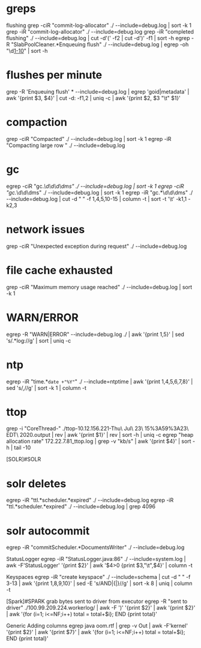 # greps

flushing
grep -ciR "commit-log-allocator" ./ --include=debug.log | sort -k 1
grep -iR "commit-log-allocator" ./ --include=debug.log
grep -iR "completed flushing" ./ --include=debug.log | cut -d'(' -f2 | cut -d')' -f1 | sort -h
egrep -R "SlabPoolCleaner.*Enqueuing flush" ./ --include=debug.log | egrep -oh "\d[1-10](KiB|MiB|GiB)" | sort -h

# flushes per minute
grep -R 'Enqueuing flush' * --include=debug.log | egrep 'goid|metadata' | awk '{print $3, $4}' | cut -d: -f1,2 | uniq -c | awk '{print $2, $3 "\t" $1}'

# compaction
grep -ciR "Compacted" ./ --include=debug.log | sort -k 1
egrep -iR "Compacting large row " ./ --include=debug.log

# gc
egrep -ciR "gc.*\d\d\d\dms" ./ --include=debug.log | sort -k 1
egrep -ciR "gc.*\d\d\dms" ./ --include=debug.log | sort -k 1
egrep -iR "gc.*\d\d\dms" ./ --include=debug.log | cut -d " " -f 1,4,5,10-15 | column -t | sort -t '\t' -k1,1 -k2,3

# network issues
grep -ciR "Unexpected exception during request" ./ --include=debug.log

# file cache exhausted
grep -ciR "Maximum memory usage reached" ./ --include=debug.log | sort -k 1

# WARN/ERROR
egrep -R "WARN|ERROR" --include=debug.log ./ | awk '{print $1,$5}' | sed 's/.*log://g' | sort | uniq -c

# ntp
egrep -iR "time.*`date +"%Y"`" ./ --include=ntptime | awk '{print $1,$4,$5,$6,$7,$8}' | sed 's/,//g' | sort -k 1 | column -t

# ttop
grep -i "CoreThread-" ./ttop-10.12.156.221-Thu\ Jul\ 23\ 15%3A59%3A23\ EDT\ 2020.output | rev | awk '{print $1}' | rev | sort -h | uniq -c
egrep "heap allocation rate" 172.22.7.81_ttop.log | grep -v "kb/s" | awk '{print $4}' | sort -h | tail -10


[SOLR]#SOLR

# solr deletes
egrep -iR "ttl.*scheduler.*expired" ./ --include=debug.log
egrep -iR "ttl.*scheduler.*expired" ./ --include=debug.log | grep 4096

# solr autocommit
egrep -iR "commitScheduler.*DocumentsWriter" ./ --include=debug.log

StatusLogger
egrep -iR "StatusLogger.java:86" ./ --include=system.log | awk -F'StatusLogger' '{print $2}' | awk '$4>0 {print $3,"\t",$4}' | column -t

Keyspaces
egrep -iR "create keyspace" ./ --include=schema | cut -d " " -f 3-13 | awk '{print $1,$8,$9,$10}' | sed -E 's/AND|{|}//g' | sort -k 8 | uniq | column -t


[Spark]#SPARK
grab bytes sent to driver from executor
egrep -R "sent to driver" ./100.99.209.224.workerlog/ | awk -F ')' '{print $2}' | awk '{print $2}' | awk '{for (i=1; i<=NF;i++) total = total+$i}; END {print total}'



Generic
Adding columns
egrep java oom.rtf | grep -v Out | awk -F'kernel' '{print $2}' | awk '{print $7}' | awk '{for (i=1; i<=NF;i++) total = total+$i}; END {print total}'
